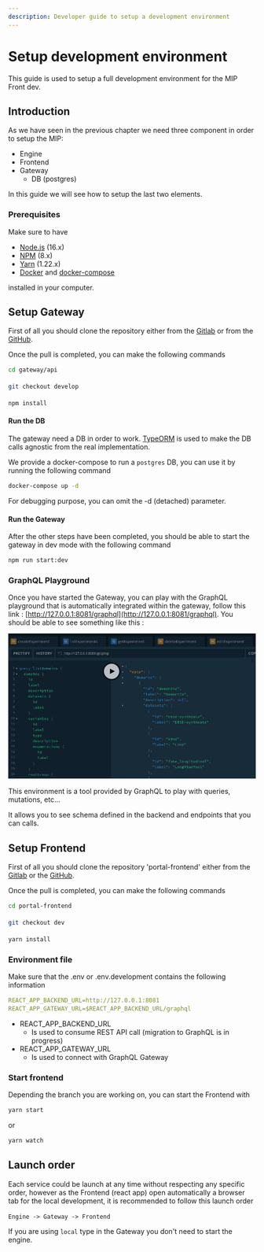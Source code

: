```yaml
---
description: Developer guide to setup a development environment
---
```


# Setup development environment

This guide is used to setup a full development environment for the MIP Front dev.

## Introduction

As we have seen in the previous chapter we need three component in order to setup the MIP:

* Engine
* Frontend
* Gateway
  * DB (postgres)

In this guide we will see how to setup the last two elements.

### Prerequisites

Make sure to have

* [Node.js](https://nodejs.org) (16.x)
* [NPM](https://npmjs.com) (8.x)
* [Yarn](https://yarnpkg.com) (1.22.x)
* [Docker](https://docs.docker.com/get-docker/) and [docker-compose](https://docs.docker.com/compose/install/)

installed in your computer.

## Setup Gateway

First of all you should clone the repository either from the [Gitlab](https://gitlab.com/sibmip/gateway) or from the [GitHub](https://github.com/HBPMedical/gateway).

Once the pull is completed, you can make the following commands

```bash
cd gateway/api

git checkout develop

npm install
```

#### Run the DB

The gateway need a DB in order to work. [TypeORM](https://typeorm.io/) is used to make the DB calls agnostic from the real implementation.&#x20;

We provide a docker-compose to run a `postgres` DB, you can use it by running the following command

```bash
docker-compose up -d 
```

For debugging purpose, you can omit the -d (detached) parameter.

#### Run the Gateway

After the other steps have been completed, you should be able to start the gateway in dev mode with the following command

```bash
npm run start:dev
```

### GraphQL Playground

Once you have started the Gateway, you can play with the GraphQL playground that is automatically integrated within the gateway, follow this link : [http://127.0.0.1:8081/graphql](http://127.0.0.1:8081/graphql). You should be able to see something like this :

![GraphQL Playground](<../../.gitbook/assets/image (1).png>)

This environment is a tool provided by GraphQL to play with queries, mutations, etc...

It allows you to see schema defined in the backend and endpoints that you can calls.

## Setup Frontend

First of all you should clone the repository 'portal-frontend' either from the [Gitlab](https://gitlab.com/sibmip/portal-frontend) or the [GitHub](https://github.com/HBPMedical/portal-frontend).

Once the pull is completed, you can make the following commands

```bash
cd portal-frontend

git checkout dev

yarn install
```

### Environment file

Make sure that the .env or .env.development contains the following information

```yaml
REACT_APP_BACKEND_URL=http://127.0.0.1:8081
REACT_APP_GATEWAY_URL=$REACT_APP_BACKEND_URL/graphql
```

* REACT\_APP\_BACKEND\_URL
  * Is used to consume REST API call (migration to GraphQL is in progress)
* REACT\_APP\_GATEWAY\_URL
  * Is used to connect with GraphQL Gateway

### Start frontend

Depending the branch you are working on, you can start the Frontend with

```bash
yarn start
```

or

```bash
yarn watch
```

## Launch order

Each service could be launch at any time without respecting any specific order, however as the Frontend (react app) open automatically a browser tab for the local development, it is recommended to follow this launch order

`Engine -> Gateway -> Frontend`

If you are using `local` type in the Gateway you don't need to start the engine.
